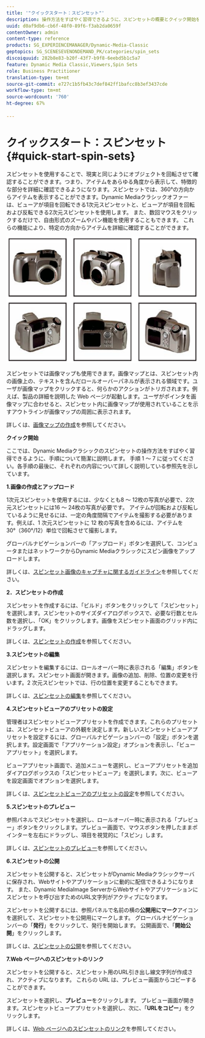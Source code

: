 ```yaml
---
title: '"クイックスタート：スピンセット"'
description: 操作方法をすばやく習得できるように、スピンセットの概要とクイック開始を説明します。
uuid: d0af9db6-cb6f-48f0-89f6-f3ab2da0659f
contentOwner: admin
content-type: reference
products: SG_EXPERIENCEMANAGER/Dynamic-Media-Classic
geptopics: SG_SCENESEVENONDEMAND_PK/categories/spin_sets
discoiquuid: 282b8e83-b20f-43f7-b9f8-6eebd5b1c5a7
feature: Dynamic Media Classic,Viewers,Spin Sets
role: Business Practitioner
translation-type: tm+mt
source-git-commit: e727c1b5fb43c7def842ff1bafcc8b3ef3437cde
workflow-type: tm+mt
source-wordcount: '760'
ht-degree: 67%

---
```



# クイックスタート：スピンセット{#quick-start-spin-sets}

スピンセットを使用することで、現実と同じようにオブジェクトを回転させて確認することができます。つまり、アイテムをあらゆる角度から表示して、特徴的な部分を詳細に確認できるようになります。スピンセットでは、360°の方向からアイテムを表示することができます。Dynamic Mediaクラシックオファーは、ビューアが項目を回転できる1次元スピンセットと、ビューアが項目を回転および反転できる2次元スピンセットを使用します。 また、数回マウスをクリックするだけで、自由形式のズームやパン機能を使用することもできます。 これらの機能により、特定の方向からアイテムを詳細に確認することができます。

![スピンセット用の画像.](/help/assets/spin_set.png)

スピンセットでは画像マップも使用できます。画像マップとは、スピンセット内の画像上の、テキストを含んだロールオーバーパネルが表示される領域です。ユーザが画像マップをクリックすると、何らかのアクションがトリガされます。例えば、製品の詳細を説明した Web ページが起動します。ユーザがポインタを画像マップに合わせると、スピンセット内に画像マップが使用されていることを示すアウトラインが画像マップの周囲に表示されます。

詳しくは、[画像マップの作成](creating-image-maps.md)を参照してください。

**クイック開始**

ここでは、Dynamic Mediaクラシックのスピンセットの操作方法をすばやく習得できるように、手順について簡潔に説明します。 手順 1 ～ 7 に従ってください。各手順の最後に、それぞれの内容について詳しく説明している参照先を示しています。

**1.画像の作成とアップロード**

1次元スピンセットを使用するには、少なくとも8 ～ 12枚の写真が必要で、2次元スピンセットには16 ～ 24枚の写真が必要です。 アイテムが回転および反転しているように見せるには、一定の角度間隔でアイテムを撮影する必要があります。例えば、1 次元スピンセットに 12 枚の写真を含めるには、アイテムを 30°（360°/12）単位で回転させて撮影します。

グローバルナビゲーションバーの「アップロード」ボタンを選択して、コンピュータまたはネットワークからDynamic Mediaクラシックにスピン画像をアップロードします。

詳しくは、[スピンセット画像のキャプチャに関するガイドライン](creating-spin-set.md#guidelines-for-shooting-spin-set-images)を参照してください。

**2．スピンセットの作成**

スピンセットを作成するには、「ビルド」ボタンをクリックして「スピンセット」を選択します。スピンセットのサイズダイアログボックスで、必要な行数とセル数を選択し、「OK」をクリックします。画像をスピンセット画面のグリッド内にドラッグします。

詳しくは、[スピンセットの作成](creating-spin-set.md#creating-a-spin-set)を参照してください。

<!-- 

Comment Type: remark
Last Modified By: unknown unknown 
Last Modified Date: 

<p>See <a href="#UnresolvedLink-sc7_spinsets_sp.xml#WS98ca2e6790647c06-245331fc135ab744793-8000">Including Image Maps in Spin Sets</a> to add clickable, hotspot regions, known as Image Maps, to images in a Spin Set. </p>

 -->

<!-- 

Comment Type: remark
Last Modified By: unknown unknown 
Last Modified Date: 

<p>See also <a href="#UnresolvedLink-sc7_spinsets_sp.xml#WS98ca2e6790647c06229f600f135ab7cc461-8000">Managing InfoPanel content</a>.</p>

 -->

**3.スピンセットの編集**

スピンセットを編集するには、ロールオーバー時に表示される「編集」ボタンを選択します。スピンセット画面が開きます。画像の追加、削除、位置の変更を行います。2 次元スピンセットでは、行の位置を変更することもできます。

詳しくは、[スピンセットの編集](creating-spin-set.md#editing-a-spin-set)を参照してください。

**4.スピンセットビューアのプリセットの設定**

管理者はスピンセットビューアプリセットを作成できます。これらのプリセットは、スピンセットビューアの外観を決定します。新しいスピンセットビューアプリセットを設定するには、グローバルナビゲーションバーの「設定」ボタンを選択します。設定画面で「アプリケーション設定」オプションを表示し、「ビューアプリセット」を選択します。

ビューアプリセット画面で、追加メニューを選択し、ビューアプリセットを追加ダイアログボックスの「スピンセットビューア」を選択します。次に、ビューアを設定画面でオプションを選択します。

詳しくは、[スピンセットビューアのプリセットの設定](setting-spin-set-viewer-presets.md#setting-up-spin-set-viewer-presets)を参照してください。

**5.スピンセットのプレビュー**

参照パネルでスピンセットを選択し、ロールオーバー時に表示される「プレビュー」ボタンをクリックします。プレビュー画面で、マウスボタンを押したままポインターを左右にドラッグし、項目を視覚的に「スピン」します。

詳しくは、[スピンセットのプレビュー](previewing-spin-set.md#previewing-a-spin-set)を参照してください。

**6.スピンセットの公開**

スピンセットを公開すると、スピンセットがDynamic Mediaクラシックサーバに保存され、Webサイトやアプリケーションに動的に配信できるようになります。 また、Dynamic MediaImage ServerからWebサイトやアプリケーションにスピンセットを呼び出すためのURL文字列がアクティブになります。

スピンセットを公開するには、参照パネルで名前の横の&#x200B;**公開用にマーク**&#x200B;アイコンを選択して、スピンセットを公開用にマークします。 グローバルナビゲーションバーの「**発行**」をクリックして、発行を開始します。 公開画面で、「**開始公開**」をクリックします。

詳しくは、[スピンセットの公開](publishing-spin-set.md#publishing-a-spin-set)を参照してください。

**7.Web ページへのスピンセットのリンク**

スピンセットを公開すると、スピンセット用のURL引き出し線文字列が作成され、アクティブになります。 これらの URL は、プレビュー画面からコピーすることができます。

スピンセットを選択し、**プレビュー**&#x200B;をクリックします。 プレビュー画面が開きます。スピンセットビューアプリセットを選択し、次に、「**URLをコピー**」をクリックします。

詳しくは、[Web ページへのスピンセットのリンク](linking-spin-set-web-page.md#linking-a-spin-set-to-a-web-page)を参照してください。
